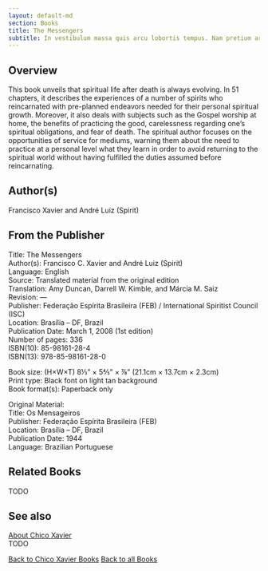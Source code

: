 ```yaml
---
layout: default-md
section: Books
title: The Messengers
subtitle: In vestibulum massa quis arcu lobortis tempus. Nam pretium arcu in odio vulputate luctus.
---
```


## Overview
This book unveils that spiritual life after death is always evolving. In 51 chapters, it describes the experiences of a number of spirits who reincarnated with pre-planned endeavors needed for their personal spiritual growth. Moreover, it also deals with subjects such as the Gospel worship at home, the benefits of practicing the good, carelessness regarding one’s spiritual obligations, and fear of death. The spiritual author focuses on the opportunities of service for mediums, warning them about the need to practice at a personal level what they learn in order to avoid returning to the spiritual world without having fulfilled the duties assumed before reincarnating.

## Author(s)
Francisco Xavier and André Luiz (Spirit)

## From the Publisher
Title: 	The Messengers  
Author(s): 	Francisco C. Xavier and André Luiz (Spirit)  
Language: 	English  
Source: 	Translated material from the original edition  
Translation: 	Amy Duncan, Darrell W. Kimble, and Márcia M. Saiz  
Revision: 	—  
Publisher: 	Federação Espírita Brasileira (FEB) / International Spiritist Council (ISC)  
Location: 	Brasília – DF, Brazil  
Publication Date: 	March 1, 2008 (1st edition)  
Number of pages: 	336  
ISBN(10): 	85-98161-28-4  
ISBN(13): 	978-85-98161-28-0  
  
Book size: (H×W×T) 	8⅓” × 5⅘” × ⅞” (21.1cm × 13.7cm × 2.3cm)  
Print type: 	Black font on light tan background  
Book format(s): 	Paperback only  
  
Original Material: 	  
Title: 	Os Mensageiros  
Publisher: 	Federação Espírita Brasileira (FEB)  
Location: 	Brasília – DF, Brazil  
Publication Date: 	1944  
Language: 	Brazilian Portuguese  

## Related Books
TODO

## See also
[About Chico Xavier](/profile/chico-xavier)  
TODO


<a href="/books/chico-xavier" class="button">Back to Chico Xavier Books</a>
<a href="/books" class="button">Back to all Books</a>

